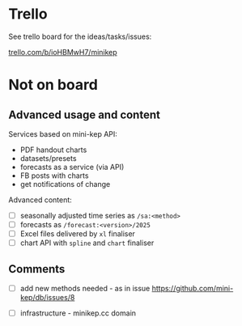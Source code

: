 Trello
======

See trello board for the ideas/tasks/issues: 

[trello.com/b/ioHBMwH7/minikep](https://trello.com/b/ioHBMwH7/minikep)

Not on board
============

Advanced usage and content 
--------------------------

Services based on mini-kep API: 

- PDF handout charts  
- datasets/presets
- forecasts as a service (via API)
- FB posts with charts
- get notifications of change 

Advanced content:
- [ ] seasonally adjusted time series as ```/sa:<method>``` 
- [ ] forecasts as ```/forecast:<version>/2025```
- [ ] Excel files delivered by ```xl``` finaliser
- [ ] chart API with ```spline``` and ```chart``` finaliser

Comments 
--------
- [ ] add new methods needed - as in issue <https://github.com/mini-kep/db/issues/8>
- [ ] infrastructure - minikep.cc domain

 
